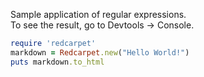 
Sample application of regular expressions. <br/>
To see the result, go to Devtools -> Console.


```ruby
require 'redcarpet'
markdown = Redcarpet.new("Hello World!")
puts markdown.to_html
```
